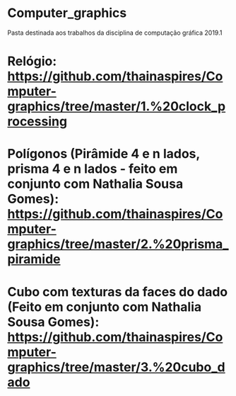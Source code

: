 # Computer_graphics

Pasta destinada aos trabalhos da disciplina de computação gráfica 2019.1

# Relógio: https://github.com/thainaspires/Computer-graphics/tree/master/1.%20clock_processing

# Polígonos (Pirâmide 4 e n lados, prisma 4 e n lados - feito em conjunto com Nathalia Sousa Gomes): https://github.com/thainaspires/Computer-graphics/tree/master/2.%20prisma_piramide

# Cubo com texturas da faces do dado (Feito em conjunto com Nathalia Sousa Gomes): https://github.com/thainaspires/Computer-graphics/tree/master/3.%20cubo_dado
